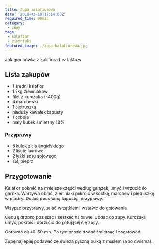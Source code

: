 ```yaml
---
title: Zupa kalafiorowa
date: '2018-03-10T12:14:00Z'
required_time: 90min
category:
 - zupy
tags:
 - kalafior
 - ziemniaki
featured_image: ./zupa-kalafiorowa.jpg
---
```


Jak grochówka z kalafiora bez laktozy

<!-- more -->

## Lista zakupów

- 1 średni kalafior
- 1.5kg ziemniaków
- filet z kurczaka (~400g)
- 4 marchewki
- 1 pietruszka
- nieduży kawałek kapusty
- 1 cebula
- mały kubek śmietany 18%

### Przyprawy

- 5 kulek ziela angielskiego
- 2 liście laurowe
- 2 łyżki sosu sojowego
- sól, pieprz

## Przygotowanie

Kalafior pokroić na mniejsze części według gałązek, umyć i wrzucić do garnka.
Warzywa obrać, ziemniaki pokroić w kostkę, marchew i pietruszkę w plastry.
Dodać posiekaną kapustę i przyprawy.

Wsypać przyprawy, zalać wrzątkiem i wstawić do gotowania.

Cebulę drobno posiekać i zeszklić na oliwie. Dodać do zupy.
Kurczaka umyć, pokroić i dorzucić do gotującej się zupy.

Gotować ok 40-50 min. Po tym czasie dodać śmietanę i zagotować.

Zupę najlepiej podawać ze świeżą pyszną bułką z masłem (albo dwiema).
